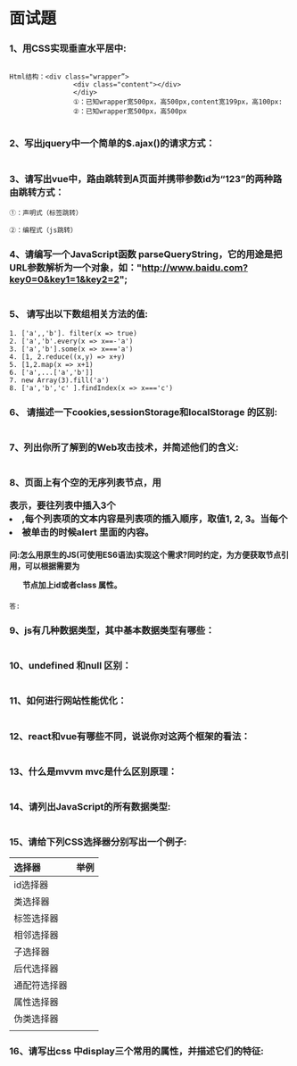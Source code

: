 # 面试題

### 1、用CSS实现垂直水平居中: 

```

Html结构：<div class="wrapper”>
				<div class="content"></div>
				</diy>
				①：已知wrapper宽500px，高500px,content宽199px，高100px:
				②：已知wrapper宽500px，高500px
				
```

### 2、写出jquery中一个简单的$.ajax()的请求方式：

```

```

### 3、请写出vue中，路由跳转到A页面并携带参数id为“123”的两种路由跳转方式：

```
①：声明式（标签跳转）

②：编程式（js跳转）

```

### 4、请编写一个JavaScript函数 parseQueryString，它的用途是把URL参数解析为一个对象，如："http://www.baidu.com?key0=0&key1=1&key2=2";

```

```

### 5、 请写出以下数组相关方法的值:

```
1. ['a',,'b']. filter(x => true)
2. ['a','b'.every(x => x==-'a')
3. ['a','b'].some(x => x==='a')
4. [1, 2.reduce((x,y) => x+y)
5. [1,2.map(x => x+1)
6. ['a',...['a','b']]
7. new Array(3).fill('a')
8. ['a','b','c' ].findIndex(x => x==='c')
```

### 6、 请描述一下cookies,sessionStorage和localStorage 的区别:

```

```



### 7、列出你所了解到的Web攻击技术，并简述他们的含义:

```

```



### 8、页面上有个空的无序列表节点，用<ul></ul> 表示，要往列表中插入3个<li>,每个列表项的文本内容是列表项的插入顺序，取值1, 2, 3。当每个<li>被单击的时候alert 里面的内容。

#### **问:怎么用原生的JS(可使用ES6语法)实现这个需求?同时约定，为方便获取节点引用，可以根据需要为<ul> 节点加上id或者class 属性。**

```
答:
```

### 9、js有几种数据类型，其中基本数据类型有哪些：

```

```



### 10、undefined 和null 区别：

```

```



### 11、如何进行网站性能优化：

```

```



### 12、react和vue有哪些不同，说说你对这两个框架的看法：

```

```



### 13、什么是mvvm mvc是什么区别原理：

```

```



### 14、请列出JavaScript的所有数据类型:

```

```



### 15、请给下列CSS选择器分别写出一个例子:

| 选择器       | 举例 |
| :----------- | ---- |
| id选择器     |      |
| 类选择器     |      |
| 标签选择器   |      |
| 相邻选择器   |      |
| 子选择器     |      |
| 后代选择器   |      |
| 通配符选择器 |      |
| 属性选择器   |      |
| 伪类选择器   |      |
|              |      |

### 16、请写出css 中display三个常用的属性，并描述它们的特征:

```

```

